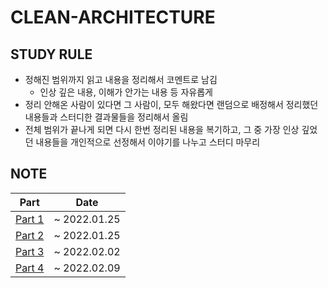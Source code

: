 # CLEAN-ARCHITECTURE


## STUDY RULE
* 정해진 범위까지 읽고 내용을 정리해서 코멘트로 남김
  * 인상 깊은 내용, 이해가 안가는 내용 등 자유롭게
* 정리 안해온 사람이 있다면 그 사람이, 모두 해왔다면 랜덤으로 배정해서 정리했던 내용들과 스터디한 결과물들을 정리해서 올림
* 전체 범위가 끝나게 되면 다시 한번 정리된 내용을 복기하고, 그 중 가장 인상 깊었던 내용들을 개인적으로 선정해서 이야기를 나누고 스터디 마무리


## NOTE

|Part|Date|
|:-----:|:---:|
|[Part 1](https://github.com/Study-LKHO/CLEAN-ARCHITECTURE/blob/main/1%ED%9A%8C%EC%B0%A8_2021.01.18/Part1.md)|~ 2022.01.25|
|[Part 2](https://github.com/Study-LKHO/CLEAN-ARCHITECTURE/blob/main/1%ED%9A%8C%EC%B0%A8_2021.01.18/Part2.md)|~ 2022.01.25|
|[Part 3](https://github.com/Study-LKHO/CLEAN-ARCHITECTURE/blob/main/2%ED%9A%8C%EC%B0%A8_2022.02.02/Part3.md)|~ 2022.02.02|
|[Part 4](https://github.com/Study-LKHO/CLEAN-ARCHITECTURE/blob/main/3%ED%9A%8C%EC%B0%A8_2022.02.09/Part4.md)|~ 2022.02.09|
